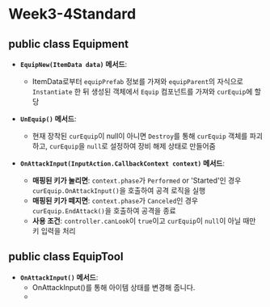 # Week3-4Standard
 
## public class Equipment 
- **`EquipNew(ItemData data)` 메서드**:
    - ItemData로부터 `equipPrefab` 정보를 가져와 `equipParent`의 자식으로 `Instantiate` 한 뒤  생성된 객체에서 `Equip` 컴포넌트를 가져와 `curEquip`에 할당

- **`UnEquip()` 메서드**:
    - 현재 장착된 `curEquip`이 null이 아니면 `Destroy`를 통해 `curEquip` 객체를 파괴하고, `curEquip`을 `null`로 설정하여 장비 해제 상태로 만들어줌

- **`OnAttackInput(InputAction.CallbackContext context)` 메서드**:
    - **매핑된 키가 눌리면**: `context.phase`가 `Performed` or 'Started'인 경우 `curEquip.OnAttackInput()`을 호출하여 공격 로직을 실행
    - **매핑된 키가 떼지면**: `context.phase`가 `Canceled`인 경우 `curEquip.EndAttack()`을 호출하여 공격을 종료
    - **사용 조건**: `controller.canLook`이 `true`이고 `curEquip`이 `null`이 아닐 때만 키 입력을 처리

## public class EquipTool 
- **`OnAttackInput()` 메서드**:
    - OnAttackInput()를 통해 아이템 상태를 변경해 줍니다. 
    - 

